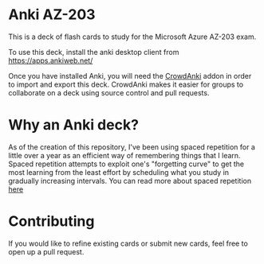 # Anki AZ-203
This is a deck of flash cards to study for the Microsoft Azure AZ-203 exam. 

To use this deck, install the anki desktop client from https://apps.ankiweb.net/

Once you have installed Anki, you will need the [CrowdAnki](https://ankiweb.net/shared/info/1788670778) addon in order to import and export this deck.  CrowdAnki makes it easier for groups to collaborate on a deck using source control and pull requests.

# Why an Anki deck?

As of the creation of this repository, I've been using spaced repetition for a little over a year as an efficient way of remembering things that I learn.  Spaced repetition attempts to exploit one's "forgetting curve" to get the most learning from the least effort by scheduling what you study in gradually increasing intervals.  You can read more about spaced repetition [here](https://collegeinfogeek.com/spaced-repetition-memory-technique/)

# Contributing
If you would like to refine existing cards or submit new cards, feel free to open up a pull request.
